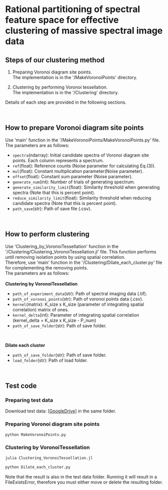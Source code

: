 # Rational partitioning of spectral feature space for effective clustering of massive spectral image data


## Steps of our clustering method
1. Preparing Voronoi diagram site points.  
   The implementation is in the '/MakeVoronoiPoints' directory.
   
2. Clustering by performing Voronoi tessellation.  
   The implementation is in the '/Clustering' directory.
   
Details of each step are provided in the following sections.  

<br>

## How to prepare Voronoi diagram site points
Use 'main' function in the '/MakeVoronoiPoints/MakeVoronoiPoints.py' file. The parameters are as follows:  

- `spectra`(ndarray): Initial candidate spectra of Voronoi diagram site points. Each column represents a spectrum.  
- `ref`(float): Reference counts (Noise parameter for calculating Eq.(3)).  
- `mul`(float): Constant multiplication parameter(Noise parameter).  
- `offset`(float): Constant sum parameter (Noise parameter).  
- `generate_num`(int): Number of trials of generating spectrum.  
- `generate_similarity_limit`(float): Similarity threshold when generating spectra (Note that this is percent point).  
- `reduce_similarity_limit`(float): Similarity threshold when reducing candidate spectra (Note that this is percent point).  
- `path_save`(str): Path of save file (.csv).

<br>

## How to perform clustering
Use 'Clustering_by_VoronoiTessellation' function in the '/Clustering/Clustering_VoronoiTessellation.jl' file. This function performs until removing isolation points by using spatial correlation.  
Therefore, use 'main' function in the '/Clustering/Dilate_each_cluster.py' file for complementing the removing points.   
The parameters are as follows:  
<br>
**Clustering by VoronoiTessellation**
- `path_of_experiment_data`(str): Path of spectral imaging data (.tif).  
- `path_of_voronoi_points`(str): Path of voronoi points data (.csv).
- `kernel`(matrix): K_size x K_size (parameter of integrating spatial correlation) matrix of ones.
- `kernel_delta`(int): Parameter of integrating spatial correlation (kernel_delta = K_size x K_size - P_num)
- `path_of_save_folder`(str): Path of save folder.
<br>

**Dilate each cluster**  
- `path_of_save_folder`(str): Path of save folder.
- `load_folder`(str): Path of load folder.

<br>

## Test code
### Preparing test data
Download test data: [[GoogleDrive](https://drive.google.com/drive/folders/1TEAbpo5oTvh54pXha75B332jw5ADN_6o?usp=drive_link)] in the same folder.

### Preparing Voronoi diagram site points
```bash
python MakeVoronoiPoints.py
```

### Clustering by VoronoiTessellation
```bash
julia Clustering_VoronoiTessellation.jl
```
```bash
python Dilate_each_cluster.py
```
Note that the result is also in the test data folder. Running it will result in a FileExistsError, therefore you must either move or delete the resulting folder.
